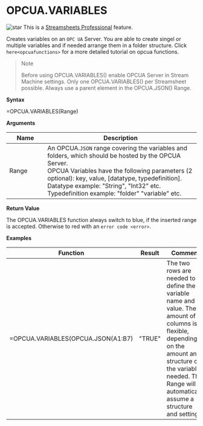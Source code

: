 # OPCUA.VARIABLES

![star](/images/star.svg) This is a [Streamsheets
Professional](https://cedalo.com/download/) feature.

Creates variables on an `OPC UA` Server. You are able to create singel
or multiple variables and if needed arrange them in a folder structure.
Click `here<opcuafunctions>` for a more detailed tutorial on opcua
functions.

> <div class="note">
>
> <div class="title">
>
> Note
>
> </div>
>
> Before using OPCUA.VARIABLES() enable OPCUA Server in Stream Machine
> settings. Only one OPCUA.VARIABLES() per Streamsheet possible. Always
> use a parent element in the OPCUA.JSON() Range.
>
> </div>

**Syntax**

=OPCUA.VARIABLES(Range)

**Arguments**

<table>
<colgroup>
<col style="width: 20%" />
<col style="width: 80%" />
</colgroup>
<thead>
<tr class="header">
<th>Name</th>
<th>Description</th>
</tr>
</thead>
<tbody>
<tr class="odd">
<td>Range</td>
<td><div class="line-block">An OPCUA.<code class="interpreted-text" role="term">JSON</code> range covering the variables and folders, which should be hosted by the OPCUA Server.<br />
OPCUA Variables have the following parameters (2 optional): key, value, [datatype, typedefinition].<br />
Datatype example: "String", "Int32" etc.<br />
Typedefinition example: "folder" "variable" etc.</div></td>
</tr>
</tbody>
</table>

**Return Value**

The OPCUA.VARIABLES function always switch to blue, if the inserted
range is accepted. Otherwise to red with an `error code <error>`.

**Examples**

| Function                           | Result | Comment                                                                                                                                                                                                                            |
|------------------------------------|--------|------------------------------------------------------------------------------------------------------------------------------------------------------------------------------------------------------------------------------------|
| =OPCUA.VARIABLES(OPCUA.JSON(A1:B7) | "TRUE" | The two rows are needed to define the variable name and its value. The amount of columns is flexible, depending on the amount and structure of the variables needed. The Range will automatically assume a structure and settings. |
